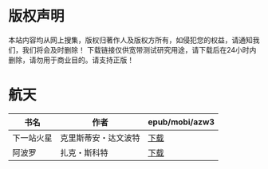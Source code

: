 # 版权声明

本站内容均从网上搜集，版权归著作人及版权方所有，如侵犯您的权益，请通知我们，我们将会及时删除！ 下载链接仅供宽带测试研究用途，请下载后在24小时内删除，请勿用于商业目的。请支持正版！

# 航天

| 书名 | 作者 | epub/mobi/azw3 |
| --- | --- | --- |
| 下一站火星 | 克里斯蒂安・达文波特 | [下载](https://url89.ctfile.com/f/31084289-1357028965-142e68?p=8866) |
| 阿波罗 | 扎克・斯科特 | [下载](https://url89.ctfile.com/f/31084289-1357024600-7d239d?p=8866) |
